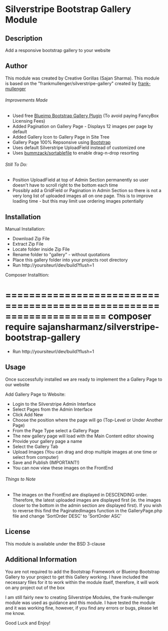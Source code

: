 # Silverstripe Bootstrap Gallery Module

## Description
Add a responsive bootstrap gallery to your website

## Author
This module was created by Creative Gorillas (Sajan Sharma). This module is based on the "frankmullenger/silverstripe-gallery" created by [frank-mullenger](https://github.com/frankmullenger)

###### Improvements Made
- Used free [Blueimp Bootstrap Gallery Plugin](https://github.com/blueimp/Bootstrap-Image-Gallery) (To avoid paying FancyBox Licensing Fees)
- Added Pagination on Gallery Page - Displays 12 images per page by default
- Added Gallery Icon to Gallery Page in Site Tree
- Gallery Page 100% Repsonsive using [Bootstrap](http://www.getbootstrap.com)
- Uses default Silverstripe UploadField instead of customized one
- Uses [bummzack/sortablefile](https://github.com/bummzack/sortablefile) to enable drag-n-drop resorting

###### Still To Do:
- Position UploadField at top of Admin Section permanently so user doesn't have to scroll right to the bottom each time
- Possibly add a GridField or Pagination in Admin Section so there is not a very long list of uploaded images all on one page. This is to improve loading time - but this may limit use ordering images potentially

## Installation
Manual Installation:
- Download Zip File
- Extract Zip File
- Locate folder inside Zip File
- Rename folder to "gallery" - without quotations
- Place this gallery folder into your projects root directory
- Run http://yoursiteurl/dev/build?flush=1

Composer Installtion:

=====================================================================
	composer require sajansharmanz/silverstripe-bootstrap-gallery
=====================================================================

- Run http://yoursiteurl/dev/build?flush=1

## Usage
Once successfully installed we are ready to implement the a Gallery Page to our website

Add Gallery Page to Website:

- Login to the Silverstripe Admin Interface
- Select Pages from the Admin Interface
- Click Add New
- Choose the position where the page will go (Top-Level or Under Another Page)
- From the Page Type select a Gallery Page
- The new gallery page will load with the Main Content editor showing
- Provide your gallery page a name
- Select the Gallery Tab
- Upload Images (You can drag and drop multiple images at one time or select from computer)
- Save and Publish (IMPORTANT!)
- You can now view these images on the FrontEnd

###### Things to Note
- The images on the FrontEnd are displayed in DESCENDING order. Therefore, the latest uploaded images are displayed first (ie. the images closer to the bottom in the admin section are displayed first). If you wish to reverse this find the PaginatedImages function in the GalleryPage.php file and change 'SortOrder DESC' to 'SortOrder ASC'

## License
This module is available under the BSD 3-clause

## Additional Information
You are not required to add the Bootstrap Framework or Blueimp Bootstrap Gallery to your project to get this Gallery working. I have included the necessary files for it to work within the module itself, therefore, it will work on any project out of the box

I am still fairly new to creating Silverstripe Modules, the frank-mullenger module was used as guidance and this module. I have tested the module and it was working fine, however, if you find any errors or bugs, please let me know.

Good Luck and Enjoy!